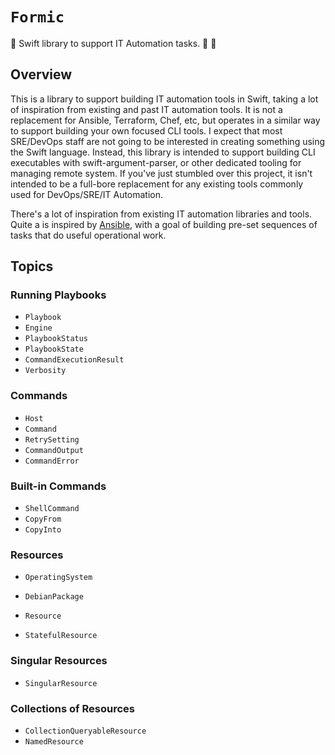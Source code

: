 # ``Formic``

🐜 Swift library to support IT Automation tasks.  🐜 🐜

## Overview

This is a library to support building IT automation tools in Swift, taking a lot of inspiration from existing and past IT automation tools.
It is not a replacement for Ansible, Terraform, Chef, etc, but operates in a similar way to support building your own focused CLI tools.
I expect that most SRE/DevOps staff are not going to be interested in creating something using the Swift language.
Instead, this library is intended to support building CLI executables with swift-argument-parser, or other dedicated tooling for managing remote system.
If you've just stumbled over this project, it isn't intended to be a full-bore replacement for any existing tools commonly used for DevOps/SRE/IT Automation.

There's a lot of inspiration from existing IT automation libraries and tools.
Quite a is inspired by [Ansible](https://github.com/ansible/ansible), with a goal of building pre-set sequences of tasks that do useful operational work.

## Topics

### Running Playbooks

- ``Playbook``
- ``Engine``
- ``PlaybookStatus``
- ``PlaybookState``
- ``CommandExecutionResult``
- ``Verbosity``

### Commands

- ``Host``
- ``Command``
- ``RetrySetting``
- ``CommandOutput``
- ``CommandError``

### Built-in Commands

- ``ShellCommand``
- ``CopyFrom``
- ``CopyInto``

### Resources

- ``OperatingSystem``
- ``DebianPackage``

- ``Resource``
- ``StatefulResource``

### Singular Resources

- ``SingularResource``

### Collections of Resources

- ``CollectionQueryableResource``
- ``NamedResource``
